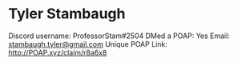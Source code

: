 # Tyler Stambaugh

Discord username: ProfessorStam#2504
DMed a POAP: Yes
Email: stambaugh.tyler@gmail.com
Unique POAP Link: 
http://POAP.xyz/claim/r8a6x8
